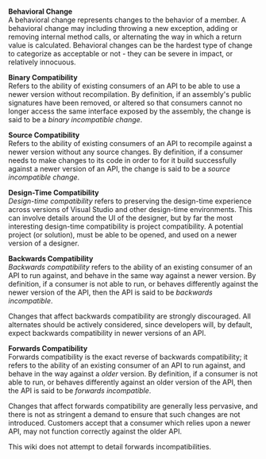 
**Behavioral Change**  
A behavioral change represents changes to the behavior of a member. A behavioral change may including throwing a new exception, adding or removing internal method calls, or alternating the way in which a return value is calculated. Behavioral changes can be the hardest type of change to categorize as acceptable or not - they can be severe in impact, or relatively innocuous.

**Binary Compatibility**  
Refers to the ability of existing consumers of an API to be able to use a newer version without recompilation. By definition, if an assembly's public signatures have been removed, or altered so that consumers cannot no longer access the same interface exposed by the assembly, the change is said to be a _binary incompatible change_.

**Source Compatibility**  
Refers to the ability of existing consumers of an API to recompile against a newer version without any source changes. By definition, if a consumer needs to make changes to its code in order to for it build successfully against a newer version of an API, the change is said to be a _source incompatible change_.

**Design-Time Compatibility**  
_Design-time compatibility_ refers to preserving the design-time experience across versions of Visual Studio and other design-time environments. This can involve details around the UI of the designer, but by far the most interesting design-time compatibility is project compatibility. A potential project (or solution), must be able to be opened, and used on a newer version of a designer.

**Backwards Compatibility**  
_Backwards compatibility_ refers to the ability of an existing consumer of an API to run against, and behave in the same way against a newer version. By definition, if a consumer is not able to run, or behaves differently against the newer version of the API, then the API is said to be _backwards incompatible_. 

Changes that affect backwards compatibility are strongly discouraged. All alternates should be actively considered, since developers will, by default, expect backwards compatibility in newer versions of an API.

**Forwards Compatibility**  
Forwards compatibility is the exact reverse of backwards compatibility; it refers to the ability of an existing consumer of an API to run against, and behave in the way against a _older_ version. By definition, if a consumer is not able to run, or behaves differently against an older version of the API, then the API is said to be _forwards incompatible_.

Changes that affect forwards compatibility are generally less pervasive, and there is not as stringent a demand to ensure that such changes are not introduced. Customers accept that a consumer which relies upon a newer API, may not function correctly against the older API.

This wiki does not attempt to detail forwards incompatibilities.
